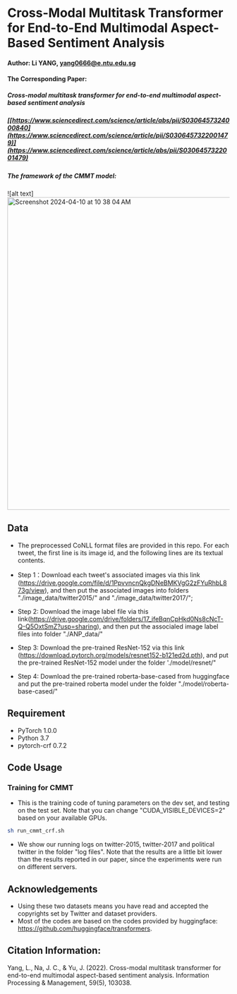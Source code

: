 # Cross-Modal Multitask Transformer for End-to-End Multimodal Aspect-Based Sentiment Analysis

#### Author: Li YANG,  yang0666@e.ntu.edu.sg

#### The Corresponding Paper: 
##### Cross-modal multitask transformer for end-to-end multimodal aspect-based sentiment analysis 
##### [[https://www.sciencedirect.com/science/article/abs/pii/S0306457324000840](https://www.sciencedirect.com/science/article/pii/S0306457322001479)](https://www.sciencedirect.com/science/article/abs/pii/S0306457322001479)

##### The framework of the CMMT model:  
![alt text]<img width="709" alt="Screenshot 2024-04-10 at 10 38 04 AM" src="https://github.com/yangli-hub/CMMT-Code/assets/70850281/4cd2be80-f1a5-4dcb-a3b3-255c24cd184c">



## Data
- The preprocessed CoNLL format files are provided in this repo. For each tweet, the first line is its image id, and the following lines are its textual contents.
- Step 1：Download each tweet's associated images via this link (https://drive.google.com/file/d/1PpvvncnQkgDNeBMKVgG2zFYuRhbL873g/view), and then put the associated images into folders "./image_data/twitter2015/" and "./image_data/twitter2017/";
- Step 2: Download the image label file via this link(https://drive.google.com/drive/folders/17_ifeBqnCpHkd0Ns8cNcT-Q-Q5OxtSmZ?usp=sharing), and then put the associaled image label files into folder "./ANP_data/"
- Step 3: Download the pre-trained ResNet-152 via this link (https://download.pytorch.org/models/resnet152-b121ed2d.pth), and put the pre-trained ResNet-152 model under the folder './model/resnet/" 

- Step 4: Download the pre-trained roberta-base-cased from huggingface and put the pre-trained roberta model under the folder "./model/roberta-base-cased/"  


## Requirement
* PyTorch 1.0.0
* Python 3.7 
* pytorch-crf 0.7.2

## Code Usage

### Training for CMMT
- This is the training code of tuning parameters on the dev set, and testing on the test set. Note that you can change "CUDA_VISIBLE_DEVICES=2" based on your available GPUs.

```sh
sh run_cmmt_crf.sh
```

- We show our running logs on twitter-2015, twitter-2017 and political twitter in the folder "log files". Note that the results are a little bit lower than the results reported in our paper, since the experiments were run on different servers.


## Acknowledgements
- Using these two datasets means you have read and accepted the copyrights set by Twitter and dataset providers.
- Most of the codes are based on the codes provided by huggingface: https://github.com/huggingface/transformers.

## Citation Information:
Yang, L., Na, J. C., & Yu, J. (2022). Cross-modal multitask transformer for end-to-end multimodal aspect-based sentiment analysis. Information Processing & Management, 59(5), 103038.
